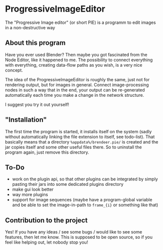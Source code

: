 # ProgressiveImageEditor
The "Progressive Image editor" (or short PIE) is a programm to edit images in a non-destructive way

## About this program
Have you ever used Blender? Then maybe you got fascinated from the Node Editor, like it happened to me. The possibility to connect everything with everything, creating data-flow paths as you wish, is a very nice concept. 

The idea of the ProgressiveImageEditor is roughly the same, just not for rendering output, but for images in general. Connect image-processing nodes in such a way that in the end, your output can be re-generated automatically each time you make a change in the network structure.

I suggest you try it out yourself!

## "Installation"
The first time the program is started, it installs itself on the system (sadly without automatically linking the file extension to itself, see todo-list). That basically means that a directory `%appdata%/brendeer.pie/` is created and the jar copies itself and some other useful files there. So to uninstall the program again, just remove this directory.

## To-Do
 - work on the plugin api, so that other plugins can be integrated by simply pasting their jars into some dedicated plugins directory
 - make gui look better
 - way more plugins
 - support for image sequences (maybe have a program-global variable and be able to set the image-in-path to `frame_{i}` or something like that)

## Contribution to the project
Yes! If you have any ideas / see some bugs / would like to see some features, then let me know. This is supposed to be open source, so if you feel like helping out, let nobody stop you!